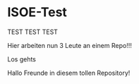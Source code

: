 # ISOE-Test
TEST TEST TEST

Hier arbeiten nun 3 Leute an einem Repo!!!

Los gehts 


Hallo Freunde in diesem tollen Repository!